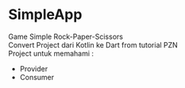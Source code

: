 # SimpleApp
Game Simple Rock-Paper-Scissors <br/>
Convert Project dari Kotlin ke Dart from tutorial PZN <br/>
Project untuk memahami :
- Provider
- Consumer
